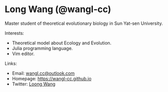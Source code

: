 # Long Wang (@wangl-cc)

Master student of theoretical evolutionary biology in Sun Yat-sen University.

Interests:
- Theoretical model about Ecology and Evolution.
- Julia programming language.
- Vim editor.

Links:
- Email: <wangl.cc@outlook.com>
- Homepage: <https://wangl-cc.github.io>
- Twitter: [Loong Wang](https://twitter.com/LoongWANG3)
